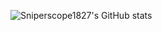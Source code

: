 ![Sniperscope1827's GitHub stats](https://github-readme-stats.vercel.app/api?username=sniperscope1827&show_icons=true&theme=tokyonight)

